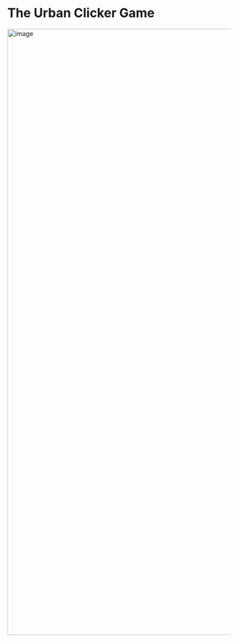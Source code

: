 # The Urban Clicker Game

<img width="1367" alt="image" src="https://github.com/pyeremenko/urbanclicker/assets/696437/cd7ea600-4769-44ad-9abd-cb9676daf7bd">

